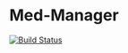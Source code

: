 # Med-Manager
[![Build Status](https://travis-ci.org/sommyj/Med-Manager.svg?branch=master)](https://travis-ci.org/sommyj/Med-Manager)